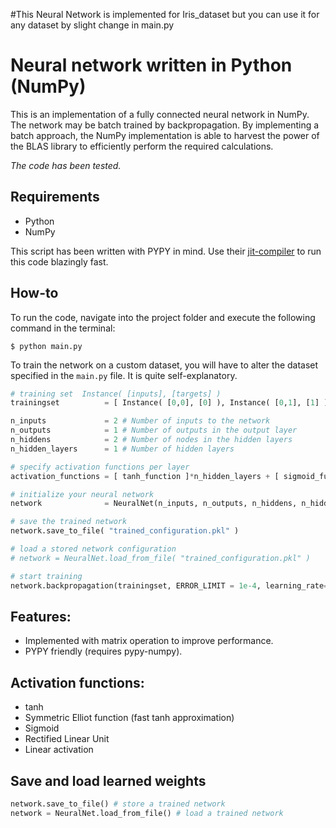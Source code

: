 #This Neural Network is implemented for Iris_dataset but you can use it for any dataset by slight change in main.py 

# Neural network written in Python (NumPy)
This is an implementation of a fully connected neural network in NumPy.
The network may be batch trained by backpropagation.
By implementing a batch approach, the NumPy implementation is able to harvest the power of the BLAS library to efficiently perform the required calculations. 

*The code has been tested.*

## Requirements
 * Python
 * NumPy

This script has been written with PYPY in mind. Use their [jit-compiler](http://pypy.org/download.html) to run this code blazingly fast.

## How-to
To run the code, navigate into the project folder and execute the following command in the terminal:

`$ python main.py`

To train the network on a custom dataset, you will have to alter the dataset specified in the `main.py` file. It is quite self-explanatory.

```Python
# training set  Instance( [inputs], [targets] )
trainingset          = [ Instance( [0,0], [0] ), Instance( [0,1], [1] ), Instance( [1,0], [1] ), Instance( [1,1], [0] ) ]

n_inputs             = 2 # Number of inputs to the network
n_outputs            = 1 # Number of outputs in the output layer
n_hiddens            = 2 # Number of nodes in the hidden layers
n_hidden_layers      = 1 # Number of hidden layers

# specify activation functions per layer
activation_functions = [ tanh_function ]*n_hidden_layers + [ sigmoid_function ]

# initialize your neural network
network              = NeuralNet(n_inputs, n_outputs, n_hiddens, n_hidden_layers, activation_functions)

# save the trained network
network.save_to_file( "trained_configuration.pkl" )

# load a stored network configuration
# network = NeuralNet.load_from_file( "trained_configuration.pkl" )

# start training
network.backpropagation(trainingset, ERROR_LIMIT = 1e-4, learning_rate=0.3, momentum_factor=0.9 )
```

## Features:
 * Implemented with matrix operation to improve performance.
 * PYPY friendly (requires pypy-numpy).

## Activation functions:
 * tanh
 * Symmetric Elliot function (fast tanh approximation) 
 * Sigmoid
 * Rectified Linear Unit
 * Linear activation

## Save and load learned weights
```Python
network.save_to_file() # store a trained network
network = NeuralNet.load_from_file() # load a trained network
```
